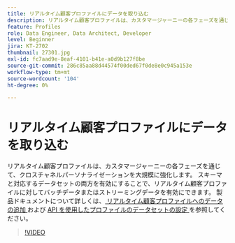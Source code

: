 ```yaml
---
title: リアルタイム顧客プロファイルにデータを取り込む
description: リアルタイム顧客プロファイルは、カスタマージャーニーの各フェーズを通じて、クロスチャネルパーソナライゼーションを大規模に強化します。 スキーマと対応するデータセットの両方を有効にすることで、リアルタイム顧客プロファイルに対してバッチデータまたはストリーミングデータを有効にできます。
feature: Profiles
role: Data Engineer, Data Architect, Developer
level: Beginner
jira: KT-2702
thumbnail: 27301.jpg
exl-id: fc7aad9e-8eaf-4101-b41e-a0d9b127f8be
source-git-commit: 286c85aa88d44574f00ded67f0de8e0c945a153e
workflow-type: tm+mt
source-wordcount: '104'
ht-degree: 0%

---
```


# リアルタイム顧客プロファイルにデータを取り込む

リアルタイム顧客プロファイルは、カスタマージャーニーの各フェーズを通じて、クロスチャネルパーソナライゼーションを大規模に強化します。 スキーマと対応するデータセットの両方を有効にすることで、リアルタイム顧客プロファイルに対してバッチデータまたはストリーミングデータを有効にできます。 製品ドキュメントについて詳しくは、[ リアルタイム顧客プロファイルへのデータの追加 ](https://experienceleague.adobe.com/docs/experience-platform/profile/tutorials/add-profile-data.html?lang=ja) および [API を使用したプロファイルのデータセットの設定 ](https://experienceleague.adobe.com/docs/experience-platform/profile/tutorials/dataset-configuration.html?lang=ja) を参照してください。

>[!VIDEO](https://video.tv.adobe.com/v/34393?learn=on&enablevpops&captions=jpn)
